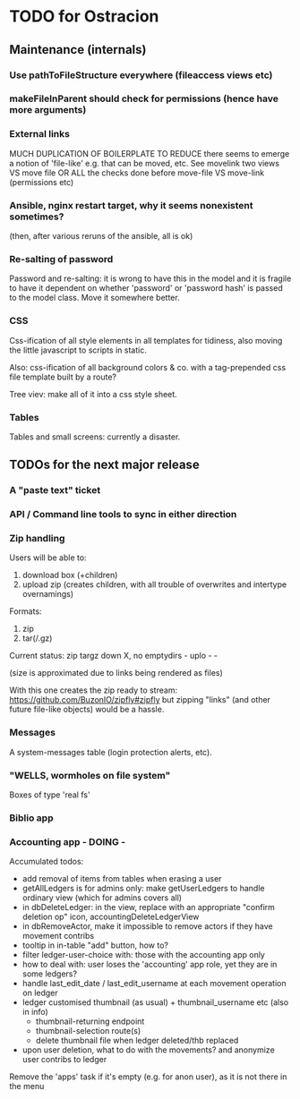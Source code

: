 # TODO for Ostracion

## Maintenance (internals)

### Use pathToFileStructure everywhere (fileaccess views etc)

### makeFileInParent should check for permissions (hence have more arguments)

### External links

MUCH DUPLICATION OF BOILERPLATE TO REDUCE
there seems to emerge a notion of 'file-like'
e.g. that can be moved, etc. See movelink two views VS move file
OR ALL the checks done before move-file VS move-link (permissions etc)

### Ansible, nginx restart target, why it seems nonexistent sometimes?
(then, after various reruns of the ansible, all is ok)

### Re-salting of password

Password and re-salting: it is wrong to have this in the model and
it is fragile to have it dependent on whether 'password' or 'password hash'
is passed to the model class. Move it somewhere better.

### CSS

Css-ification of all style elements in all templates for tidiness,
also moving the little javascript to scripts in static.

Also: css-ification of all background colors & co. with
a tag-prepended css file template built by a route?

Tree viev: make all of it into a css style sheet.

### Tables

Tables and small screens: currently a disaster.


## TODOs for the next major release

### A "paste text" ticket

### API / Command line tools to sync in either direction

### Zip handling

Users will be able to:

1. download box (+children)
2. upload zip (creates children, with all trouble of overwrites and
               intertype overnamings)

Formats:
1. zip
2. tar(/.gz)

Current status:
       zip                  targz
down   X, no emptydirs      -
uplo   -                    -

(size is approximated due to links being rendered as files)

With this one creates the zip ready to stream:
  https://github.com/BuzonIO/zipfly#zipfly
but zipping "links" (and other future file-like objects) would be a hassle.

### Messages

A system-messages table (login protection alerts, etc).

### "WELLS, wormholes on file system"

Boxes of type 'real fs'

### Biblio app


### Accounting app - DOING -

Accumulated todos:
  - add removal of items from tables when erasing a user
  - getAllLedgers is for admins only: make getUserLedgers to handle ordinary view (which for admins covers all)
  - in dbDeleteLedger:
      in the view, replace with an appropriate "confirm deletion op" icon, accountingDeleteLedgerView
  - in dbRemoveActor, make it impossible to remove actors if they have movement contribs
  - tooltip in in-table "add" button, how to?
  - filter ledger-user-choice with: those with the accounting app only
  - how to deal with: user loses the 'accounting' app role, yet they are in some ledgers?
  - handle last_edit_date / last_edit_username at each movement operation on ledger
  - ledger customised thumbnail (as usual) + thumbnail_username etc (also in info)
      * thumbnail-returning endpoint
      * thumbnail-selection route(s)
      * delete thumbnail file when ledger deleted/thb replaced
  - upon user deletion, what to do with the movements? and anonymize user contribs to ledger

Remove the 'apps' task if it's empty (e.g. for anon user), as it is not there in the menu
